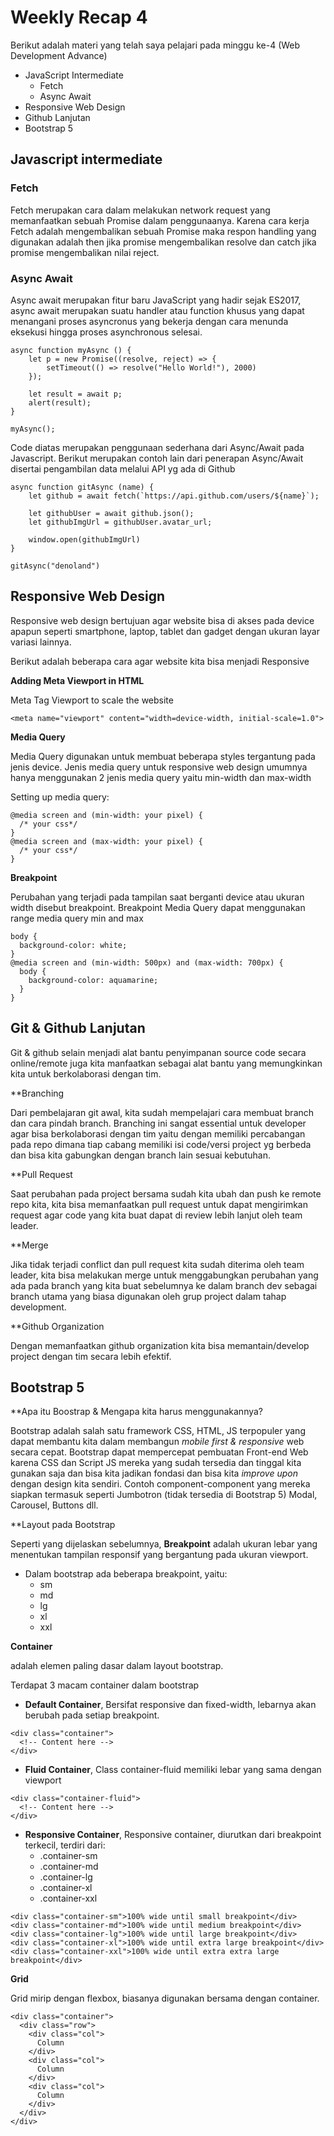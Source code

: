 <h1> Weekly Recap 4 </h1>

Berikut adalah materi yang telah saya pelajari pada minggu ke-4 (Web Development Advance)

- JavaScript Intermediate
  - Fetch
  - Async Await
 - Responsive Web Design
 - Github Lanjutan
 - Bootstrap 5


<h2> Javascript intermediate </h2>


<h3> Fetch </h3>
Fetch merupakan cara dalam melakukan network request yang memanfaatkan sebuah Promise dalam penggunaanya. Karena cara kerja Fetch adalah mengembalikan sebuah Promise maka respon handling yang digunakan adalah then jika promise mengembalikan resolve dan catch jika promise mengembalikan nilai reject.

<h3> Async Await </h3>
Async await merupakan fitur baru JavaScript yang hadir sejak ES2017, async await merupakan suatu handler atau function khusus yang dapat menangani proses asyncronus yang bekerja dengan cara menunda eksekusi hingga proses asynchronous selesai.

```
async function myAsync () {
    let p = new Promise((resolve, reject) => {
        setTimeout(() => resolve("Hello World!"), 2000)
    });

    let result = await p;
    alert(result);
}

myAsync();
```

Code diatas merupakan penggunaan sederhana dari Async/Await pada Javascript. Berikut merupakan contoh lain dari penerapan Async/Await disertai pengambilan data melalui API yg ada di Github
```
async function gitAsync (name) {
    let github = await fetch(`https://api.github.com/users/${name}`);

    let githubUser = await github.json();
    let githubImgUrl = githubUser.avatar_url;

    window.open(githubImgUrl)
}

gitAsync("denoland")
```




<h2> Responsive Web Design </h2>

Responsive web design bertujuan agar website bisa di akses pada device apapun seperti smartphone, laptop, tablet dan gadget dengan ukuran layar variasi lainnya.

Berikut adalah beberapa cara agar website kita bisa menjadi Responsive

**Adding Meta Viewport in HTML**

Meta Tag Viewport to scale the website
```
<meta name="viewport" content="width=device-width, initial-scale=1.0">
```

**Media Query**

Media Query digunakan untuk membuat beberapa styles tergantung pada jenis device.
Jenis media query untuk responsive web design umumnya hanya menggunakan 2 jenis media query yaitu min-width dan max-width

Setting up media query:
```
@media screen and (min-width: your pixel) {
  /* your css*/
}
@media screen and (max-width: your pixel) {
  /* your css*/
}
```

**Breakpoint**

Perubahan yang terjadi pada tampilan saat berganti device atau ukuran width disebut breakpoint.
Breakpoint Media Query dapat menggunakan range media query min and max
```
body {
  background-color: white;
}
@media screen and (min-width: 500px) and (max-width: 700px) {
  body {
    background-color: aquamarine;
  }
}
```


<h2> Git & Github Lanjutan </h2>

Git & github selain menjadi alat bantu penyimpanan source code secara online/remote juga kita manfaatkan sebagai alat bantu yang memungkinkan kita untuk berkolaborasi dengan tim.

**Branching

Dari pembelajaran git awal, kita sudah mempelajari cara membuat branch dan cara pindah branch. Branching ini sangat essential untuk developer agar bisa berkolaborasi dengan tim yaitu dengan memiliki percabangan pada repo dimana tiap cabang memiliki isi code/versi project yg berbeda dan bisa kita gabungkan dengan branch lain sesuai kebutuhan.

**Pull Request 

Saat perubahan pada project bersama sudah kita ubah dan push ke remote repo kita, kita bisa memanfaatkan pull request untuk dapat mengirimkan request agar code yang kita buat dapat di review lebih lanjut oleh team leader.

**Merge

Jika tidak terjadi conflict dan pull request kita sudah diterima oleh team leader, kita bisa melakukan merge untuk menggabungkan perubahan yang ada pada branch yang kita buat sebelumnya ke dalam branch dev sebagai branch utama yang biasa digunakan oleh grup project dalam tahap development.

**Github Organization

Dengan memanfaatkan github organization kita bisa memantain/develop project dengan tim secara lebih efektif.


<h2> Bootstrap 5 </h2>

**Apa itu Boostrap & Mengapa kita harus menggunakannya?

Bootstrap adalah salah satu framework CSS, HTML, JS terpopuler yang dapat membantu kita dalam membangun <i> mobile first & responsive </i> web secara cepat. Bootstrap dapat mempercepat pembuatan Front-end Web karena CSS dan Script JS mereka yang sudah tersedia dan tinggal kita gunakan saja dan bisa kita jadikan fondasi dan bisa kita <i> improve upon </i> dengan design kita sendiri. Contoh component-component yang mereka siapkan termasuk seperti Jumbotron (tidak tersedia di Bootstrap 5) Modal, Carousel, Buttons dll.

**Layout pada Bootstrap

Seperti yang dijelaskan sebelumnya, **Breakpoint** adalah ukuran lebar yang menentukan tampilan responsif yang bergantung pada ukuran viewport.

- Dalam bootstrap ada beberapa breakpoint, yaitu:
  - sm
  - md
  - lg
  - xl
  - xxl


**Container** 

adalah elemen paling dasar dalam layout bootstrap. 

Terdapat 3 macam container dalam bootstrap

  - **Default Container**, Bersifat responsive dan fixed-width, lebarnya akan berubah pada setiap breakpoint.
  ```
  <div class="container">
    <!-- Content here -->
  </div>
  ```
  - **Fluid Container**, Class container-fluid memiliki lebar yang sama dengan viewport
  ```
  <div class="container-fluid">
    <!-- Content here -->
  </div>
  ```
  - **Responsive Container**, Responsive container, diurutkan dari breakpoint terkecil, terdiri dari:
    - .container-sm
    - .container-md
    - .container-lg
    - .container-xl
    - .container-xxl
  ```
  <div class="container-sm">100% wide until small breakpoint</div>
  <div class="container-md">100% wide until medium breakpoint</div>
  <div class="container-lg">100% wide until large breakpoint</div>
  <div class="container-xl">100% wide until extra large breakpoint</div>
  <div class="container-xxl">100% wide until extra extra large breakpoint</div>
  ```
  
**Grid** 

Grid mirip dengan flexbox, biasanya digunakan bersama dengan container. 
```
<div class="container">
  <div class="row">
    <div class="col">
      Column
    </div>
    <div class="col">
      Column
    </div>
    <div class="col">
      Column
    </div>
  </div>
</div>
```


